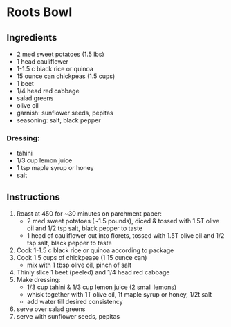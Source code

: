 # Roots Bowl

## Ingredients

- 2 med sweet potatoes (1.5 lbs)
- 1 head cauliflower
- 1-1.5 c black rice or quinoa
- 15 ounce can chickpeas (1.5 cups)
- 1 beet
- 1/4 head red cabbage
- salad greens
- olive oil
- garnish: sunflower seeds, pepitas
- seasoning: salt, black pepper

### Dressing:
- tahini
- 1/3 cup lemon juice
- 1 tsp maple syrup or honey
- salt

## Instructions

1. Roast at 450 for ~30 minutes on parchment paper:
    - 2 med sweet potatoes (~1.5 pounds), diced & tossed with 1.5T olive oil and 1/2 tsp salt, black pepper to taste
    - 1 head of cauliflower cut into florets, tossed with 1.5T olive oil and 1/2 tsp salt, black pepper to taste
2. Cook 1-1.5 c black rice or quinoa according to package
3. Cook 1.5 cups of chickpease (1 15 ounce can)
    - mix with 1 tbsp olive oil, pinch of salt
4. Thinly slice 1 beet (peeled) and 1/4 head red cabbage
5. Make dressing: 
    - 1/3 cup tahini & 1/3 cup lemon juice (2 small lemons)
    - whisk together with 1T olive oil, 1t maple syrup or honey, 1/2t salt
    - add water till desired consistency
6. serve over salad greens
7. serve with sunflower seeds, pepitas